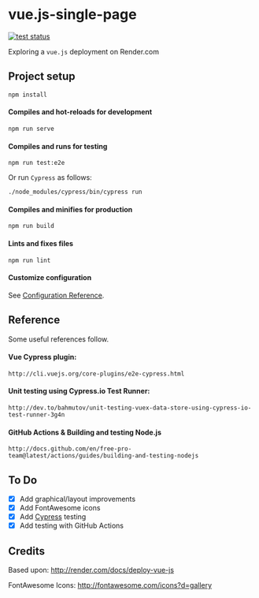 # vue.js-single-page

[![test status](https://github.com/mramshaw/VueRender/workflows/tests/badge.svg?branch=master)](https://github.com/mramshaw/VueRender/actions)

Exploring a `vue.js` deployment on Render.com

## Project setup
```
npm install
```

#### Compiles and hot-reloads for development
```
npm run serve
```

#### Compiles and runs for testing

```
npm run test:e2e
```

Or run `Cypress` as follows:

```
./node_modules/cypress/bin/cypress run
```

#### Compiles and minifies for production
```
npm run build
```

#### Lints and fixes files
```
npm run lint
```

#### Customize configuration
See [Configuration Reference](https://cli.vuejs.org/config/).

## Reference

Some useful references follow.

#### Vue Cypress plugin:

    http://cli.vuejs.org/core-plugins/e2e-cypress.html

#### Unit testing using Cypress.io Test Runner:

    http://dev.to/bahmutov/unit-testing-vuex-data-store-using-cypress-io-test-runner-3g4n

#### GitHub Actions & Building and testing Node.js

    http://docs.github.com/en/free-pro-team@latest/actions/guides/building-and-testing-nodejs

## To Do

- [x] Add graphical/layout improvements
- [x] Add FontAwesome icons
- [x] Add [Cypress](http://cypress.io) testing
- [x] Add testing with GitHub Actions

## Credits

Based upon: http://render.com/docs/deploy-vue-js

FontAwesome Icons: http://fontawesome.com/icons?d=gallery
